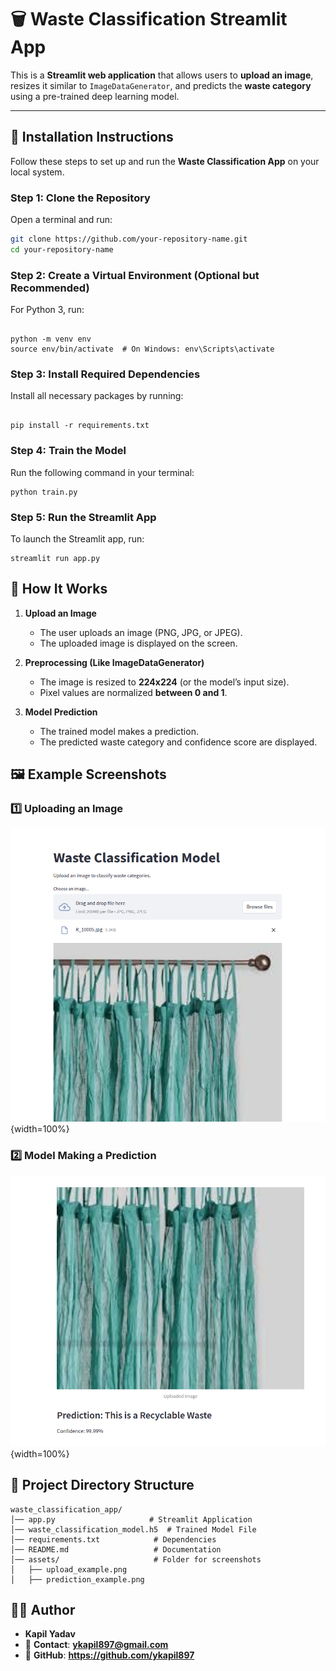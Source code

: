 # 🗑 Waste Classification Streamlit App  

This is a **Streamlit web application** that allows users to **upload an image**, resizes it similar to `ImageDataGenerator`, and predicts the **waste category** using a pre-trained deep learning model.

---

## 🚀 **Installation Instructions**  

Follow these steps to set up and run the **Waste Classification App** on your local system.

### **Step 1: Clone the Repository**  
Open a terminal and run:  
```sh
git clone https://github.com/your-repository-name.git
cd your-repository-name
```

### **Step 2: Create a Virtual Environment (Optional but Recommended)**
For Python 3, run:
```

python -m venv env
source env/bin/activate  # On Windows: env\Scripts\activate
```

### **Step 3: Install Required Dependencies**
Install all necessary packages by running:
```

pip install -r requirements.txt
```

### **Step 4: Train the Model**
Run the following command in your terminal:
```
python train.py
```

### **Step 5: Run the Streamlit App**
To launch the Streamlit app, run:
```
streamlit run app.py
```

## 🎯 **How It Works**
1. **Upload an Image**
    * The user uploads an image (PNG, JPG, or JPEG).
    * The uploaded image is displayed on the screen.

2. **Preprocessing (Like ImageDataGenerator)**
    * The image is resized to **224x224** (or the model’s input size).
    * Pixel values are normalized **between 0 and 1**.

3. **Model Prediction**
    * The trained model makes a prediction.
    * The predicted waste category and confidence score are displayed.
## 🖼️ **Example Screenshots**  

### **1️⃣ Uploading an Image**  
![Uploading Image](assets/upload_example.png){width=100%}  

### **2️⃣ Model Making a Prediction**  
![Prediction Result](assets/prediction_example.png){width=100%}    

## 📂 **Project Directory Structure**
    waste_classification_app/
    │── app.py                     # Streamlit Application
    │── waste_classification_model.h5  # Trained Model File
    │── requirements.txt            # Dependencies
    │── README.md                   # Documentation
    │── assets/                     # Folder for screenshots
    │   ├── upload_example.png
    │   ├── prediction_example.png

## 👨‍💻 **Author**
* **Kapil Yadav**
* 📧 **Contact**: **ykapil897@gmail.com**
* 🔗 **GitHub**: **https://github.com/ykapil897**


